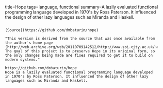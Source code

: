 title=Hope
tags=language, functional
summary=A lazily evaluated functional programming language developed in 1970's by Ross Paterson. It influenced the design of other lazy languages such as Miranda and Haskell.
~~~~~~

[Source](https://github.com/dmbaturin/hope)

"This version is derived from the source that was once available from the author's home page (http://web.archive.org/web/20110709142512/http://www.soi.city.ac.uk/~ross/Hope/). The goal of this project is to preserve Hope in its original form, so the only changes being made are fixes required to get it to build on modern systems."

https://github.com/dmbaturin/hope
Hope is a lazily evaluated functional programming language developed in 1970's by Ross Paterson. It influenced the design of other lazy languages such as Miranda and Haskell.
